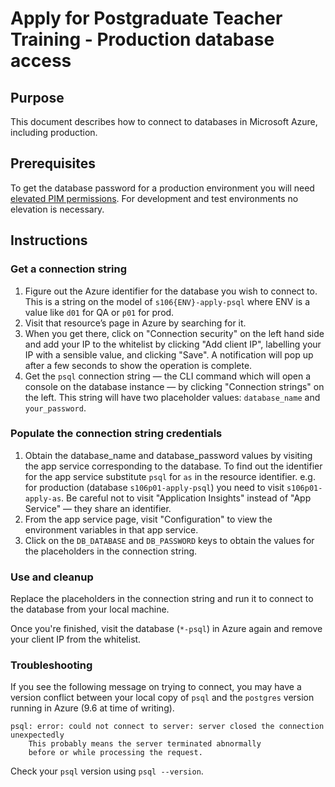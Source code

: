 # Apply for Postgraduate Teacher Training - Production database access

## Purpose

This document describes how to connect to databases in Microsoft Azure, including production.

## Prerequisites

To get the database password for a production environment you will need [elevated PIM permissions](/docs/pim-guide.md).
For development and test environments no elevation is necessary.

## Instructions

### Get a connection string

1. Figure out the Azure identifier for the database you wish to connect to. This is a string
on the model of `s106{ENV}-apply-psql` where ENV is a value like `d01` for QA or `p01` for prod.
1. Visit that resource’s page in Azure by searching for it.
1. When you get there, click on "Connection security" on the left hand side and add your IP to the whitelist
by clicking "Add client IP", labelling your IP with a sensible value, and clicking "Save". A notification
will pop up after a few seconds to show the operation is complete.
1. Get the `psql` connection string — the CLI command which will open a console on the
database instance — by clicking "Connection strings" on the left. This
string will have two placeholder values: `database_name` and `your_password`.

### Populate the connection string credentials

1. Obtain the database_name and database_password values by visiting the app service
corresponding to the database. To find out the identifier for the app service substitute `psql` for `as` in the
resource identifier. e.g. for production (database `s106p01-apply-psql`) you need to visit `s106p01-apply-as`.
Be careful not to visit "Application Insights" instead of "App Service" — they share an identifier.
1. From the app service page, visit "Configuration" to view the environment variables in that app service.
1. Click on the `DB_DATABASE` and `DB_PASSWORD` keys to obtain the values for the placeholders in the connection string.

### Use and cleanup

Replace the placeholders in the connection string and run it to connect to the database from your local machine.

Once you're finished, visit the database (`*-psql`) in Azure again and remove your client IP from the whitelist.

### Troubleshooting

If you see the following message on trying to connect, you may have a version conflict
between your local copy of `psql` and the `postgres` version running in Azure (9.6 at time of writing).

```
psql: error: could not connect to server: server closed the connection unexpectedly
	This probably means the server terminated abnormally
	before or while processing the request.
```

Check your `psql` version using `psql --version`.
